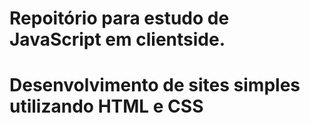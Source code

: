 # Repoitório para estudo de JavaScript em clientside.
# Desenvolvimento de sites simples utilizando HTML e CSS